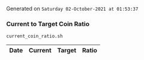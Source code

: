 Generated on `Saturday 02-October-2021 at 01:53:37`

### Current to Target Coin Ratio
`current_coin_ratio.sh`

Date|Current|Target|Ratio
---|---|---|---
